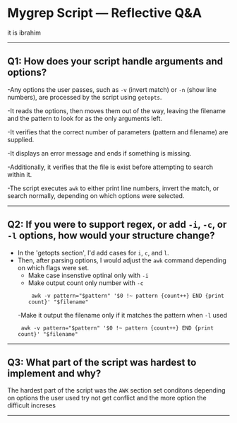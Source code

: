 # Mygrep Script — Reflective Q&A
it is ibrahim

---

## Q1: How does your script handle arguments and options?

-Any options the user passes, such as `-v` (invert match) or `-n` (show line numbers), are processed by the script using `getopts`.

-It reads the options, then moves them out of the way, leaving the filename and the pattern to look for as the only arguments left.

-It verifies that the correct number of parameters (pattern and filename) are supplied.

-It displays an error message and ends if something is missing.

-Additionally, it verifies that the file is exist before attempting to search within it.

-The script executes `awk` to either print line numbers, invert the match, or search normally, depending on which options were selected.

---

## Q2: If you were to support regex, or add `-i`, `-c`, or `-l` options, how would your structure change?

- In the 'getopts section', I'd add cases for `i`, `c`, and `l`.
- Then, after parsing options, I would adjust the `awk` command depending on which flags were set.
    - Make case insenstive optinal only with `-i`
    - Make output count only number with `-c`
      ```
       awk -v pattern="$pattern" '$0 !~ pattern {count++} END {print count}' "$filename"
      ```
    -Make it output the filename only if it matches the pattern when `-l` used
     ```
      awk -v pattern="$pattern" '$0 !~ pattern {count++} END {print count}' "$filename"
     ```

    
---

## Q3: What part of the script was hardest to implement and why?

The hardest part of the script was the `AWK` section
set conditons depending on options the user used 
try not get conflict 
and the more option the difficult increses

---

